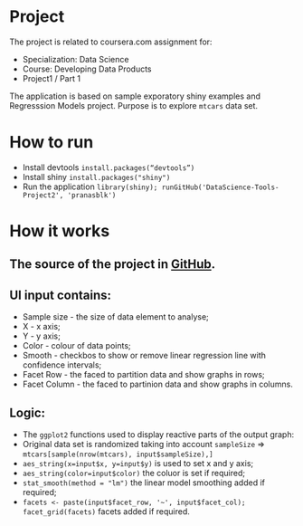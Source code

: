 # Project
The project is related to  coursera.com assignment for:

 * Specialization: Data Science
 * Course: Developing Data Products 
 * Project1 / Part 1
 
 The application is based on sample exporatory shiny examples and Regresssion Models project. Purpose is to explore `mtcars` data set.
 
# How to run
 * Install devtools `install.packages(“devtools”)`
 * Install shiny `install.packages("shiny")`
 * Run the application `library(shiny); runGitHub('DataScience-Tools-Project2', 'pranasblk')`

# How it works

## The source of the project in [GitHub](https://github.com/pranasblk/DataScience-Tools-Project2).
## UI input contains:

 * Sample size - the size of data element to analyse;
 * X - x axis;
 * Y - y axis;
 * Color - colour of data points;
 * Smooth - checkbos to show or remove linear regression line with confidence intervals;
 * Facet Row - the faced to partition data and show graphs in rows;
 * Facet Column - the faced to partinion data and show graphs in columns.
 
## Logic:

  * The `ggplot2` functions used to display reactive parts of the output graph:
  * Original data set is randomized taking into account `sampleSize` => `mtcars[sample(nrow(mtcars), input$sampleSize),]`
  * `aes_string(x=input$x, y=input$y)` is used to set x and y axis;
  * `aes_string(color=input$color)` the coluor is set if required;
  * `stat_smooth(method = "lm")` the linear model smoothing added if required;
  * `facets <- paste(input$facet_row, '~', input$facet_col); facet_grid(facets)` facets added if required.
